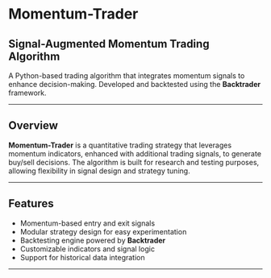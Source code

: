 # Momentum-Trader

## Signal-Augmented Momentum Trading Algorithm

A Python-based trading algorithm that integrates momentum signals to enhance decision-making. Developed and backtested using the **Backtrader** framework.

---

## Overview

**Momentum-Trader** is a quantitative trading strategy that leverages momentum indicators, enhanced with additional trading signals, to generate buy/sell decisions. The algorithm is built for research and testing purposes, allowing flexibility in signal design and strategy tuning.

---

## Features

- Momentum-based entry and exit signals
- Modular strategy design for easy experimentation
- Backtesting engine powered by **Backtrader**
- Customizable indicators and signal logic
- Support for historical data integration

---
